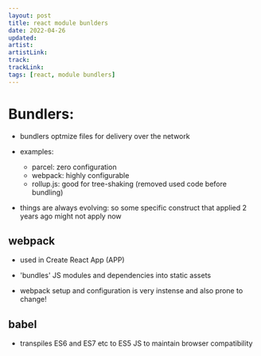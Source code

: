 ```yaml
---
layout: post
title: react module bunlders
date: 2022-04-26
updated: 
artist: 
artistLink: 
track: 
trackLink: 
tags: [react, module bundlers]
---
```


# Bundlers: 

- bundlers optmize files for delivery over the network
- examples:
  - parcel: zero configuration
  - webpack: highly configurable
  - rollup.js: good for tree-shaking (removed used code before bundling)  

- things are always evolving: so some specific construct that applied 2 years ago might not apply now

## webpack

- used in Create React App (APP)
- 'bundles' JS modules and dependencies into static assets 

- webpack setup and configuration is very instense and also prone to change!

## babel

- transpiles ES6 and ES7 etc to ES5 JS to maintain browser compatibility

